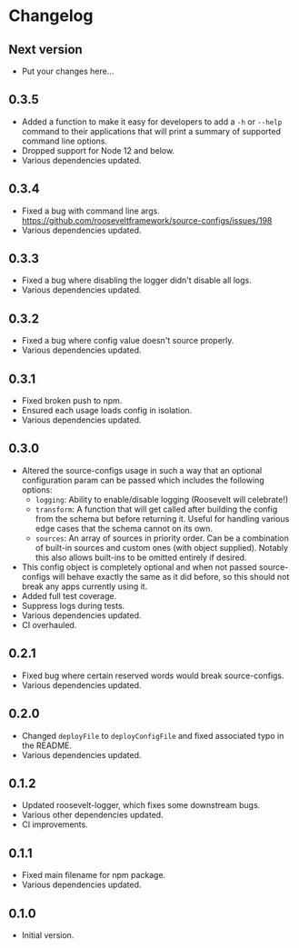 # Changelog

## Next version

- Put your changes here...

## 0.3.5

- Added a function to make it easy for developers to add a `-h` or `--help` command to their applications that will print a summary of supported command line options.
- Dropped support for Node 12 and below.
- Various dependencies updated.

## 0.3.4

- Fixed a bug with command line args. https://github.com/rooseveltframework/source-configs/issues/198
- Various dependencies updated.

## 0.3.3

- Fixed a bug where disabling the logger didn't disable all logs.
- Various dependencies updated.

## 0.3.2

- Fixed a bug where config value doesn't source properly.
- Various dependencies updated.

## 0.3.1

- Fixed broken push to npm.
- Ensured each usage loads config in isolation.
- Various dependencies updated.

## 0.3.0

- Altered the source-configs usage in such a way that an optional configuration param can be passed which includes the following options:
  - `logging`: Ability to enable/disable logging (Roosevelt will celebrate!)
  - `transform`: A function that will get called after building the config from the schema but before returning it. Useful for handling various edge cases that the schema cannot on its own.
  - `sources`: An array of sources in priority order. Can be a combination of built-in sources and custom ones (with object supplied). Notably this also allows built-ins to be omitted entirely if desired.
- This config object is completely optional and when not passed source-configs will behave exactly the same as it did before, so this should not break any apps currently using it.
- Added full test coverage.
- Suppress logs during tests.
- Various dependencies updated.
- CI overhauled.

## 0.2.1

- Fixed bug where certain reserved words would break source-configs.
- Various dependencies updated.

## 0.2.0

- Changed `deployFile` to `deployConfigFile` and fixed associated typo in the README.
- Various dependencies updated.

## 0.1.2

- Updated roosevelt-logger, which fixes some downstream bugs.
- Various other dependencies updated.
- CI improvements.

## 0.1.1

- Fixed main filename for npm package.
- Various dependencies updated.

## 0.1.0

- Initial version.

